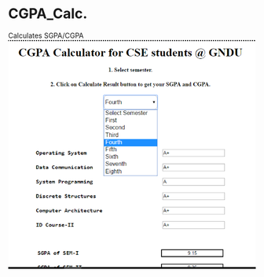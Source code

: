 # CGPA_Calc.
Calculates SGPA/CGPA
<br>
<img src="https://github.com/adhish-kapoor/CGPA_Calc./blob/master/cgpa1.PNG"></img>
